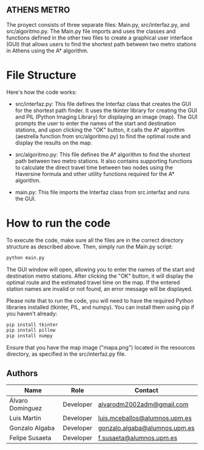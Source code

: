## ATHENS METRO ##

The proyect consists of three separate files: Main.py, src/interfaz.py, and src/algoritmo.py. The Main.py file imports and uses the classes and functions defined in the other two files to create a graphical user interface (GUI) that allows users to find the shortest path between two metro stations in Athens using the A* algorithm.

# File Structure #

Here's how the code works:

- src/interfaz.py: This file defines the Interfaz class that creates the GUI for the shortest path finder. It uses the tkinter library for creating the GUI and PIL (Python Imaging Library) for displaying an image (map). The GUI prompts the user to enter the names of the start and destination stations, and upon clicking the "OK" button, it calls the A* algorithm (aestrella function from src/algoritmo.py) to find the optimal route and display the results on the map.

- src/algoritmo.py: This file defines the A* algorithm to find the shortest path between two metro stations. It also contains supporting functions to calculate the direct travel time between two nodes using the Haversine formula and other utility functions required for the A* algorithm.

- main.py: This file imports the Interfaz class from src.interfaz and runs the GUI.

# How to run the code # 

To execute the code, make sure all the files are in the correct directory structure as described above. Then, simply run the Main.py script:

```python
python main.py
```

The GUI window will open, allowing you to enter the names of the start and destination metro stations. After clicking the "OK" button, it will display the optimal route and the estimated travel time on the map. If the entered station names are invalid or not found, an error message will be displayed.

Please note that to run the code, you will need to have the required Python libraries installed (tkinter, PIL, and numpy). You can install them using pip if you haven't already:

```bash
pip install tkinter
pip install pillow
pip install numpy
```
Ensure that you have the map image ("mapa.png") located in the resources directory, as specified in the src/interfaz.py file.

## Authors

| Name         | Role           | Contact                                           |
|----------------|---------------|------------------------
| Álvaro Domínguez       | Developer | alvarodm2002adm@gmail.com      
| Luis Martin    | Developer     | luis.mceballos@alumnos.upm.es 
| Gonzalo Algaba    | Developer     | gonzalo.algaba@alumnos.upm.es 
| Felipe Susaeta    | Developer     | f.susaeta@alumnos.upm.es        

